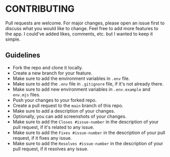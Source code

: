 # CONTRIBUTING

Pull requests are welcome. For major changes, please open an issue first to discuss what you would like to change. Feel free to add more features to the app. I could've added likes, comments, etc. but I wanted to keep it simple.

## Guidelines

-   Fork the repo and clone it locally.
-   Create a new branch for your feature.
-   Make sure to add the environment variables in `.env` file.
-   Make sure to add the `.env` file in `.gitignore` file, if it's not already there.
-   Make sure to add new environment variables in `.env.example` and `env.mjs` files.
-   Push your changes to your forked repo.
-   Create a pull request to the `main` branch of this repo.
-   Make sure to add a description of your changes.
-   Optionally, you can add screenshots of your changes.
-   Make sure to add the `Closes #issue-number` in the description of your pull request, if it's related to any issue.
-   Make sure to add the `Fixes #issue-number` in the description of your pull request, if it fixes any issue.
-   Make sure to add the `Resolves #issue-number` in the description of your pull request, if it resolves any issue.
